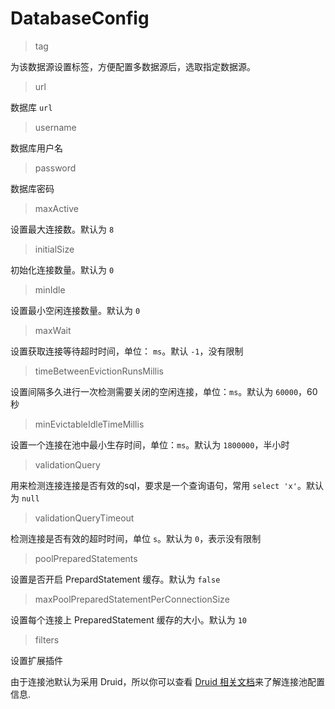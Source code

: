 # DatabaseConfig

> tag

为该数据源设置标签，方便配置多数据源后，选取指定数据源。

> url

数据库 `url`

> username

数据库用户名

> password

数据库密码

> maxActive

设置最大连接数。默认为 `8`

> initialSize

初始化连接数量。默认为 `0`

> minIdle

设置最小空闲连接数量。默认为 `0`

> maxWait

设置获取连接等待超时时间，单位： `ms`。默认 `-1`，没有限制

> timeBetweenEvictionRunsMillis

设置间隔多久进行一次检测需要关闭的空闲连接，单位：`ms`。默认为 `60000`，60秒

> minEvictableIdleTimeMillis

设置一个连接在池中最小生存时间，单位：`ms`。默认为 `1800000`，半小时

> validationQuery

用来检测连接连接是否有效的sql，要求是一个查询语句，常用 `select 'x'`。默认为 `null`

> validationQueryTimeout

检测连接是否有效的超时时间，单位 `s`。默认为 `0`，表示没有限制

> poolPreparedStatements

设置是否开启 PrepardStatement 缓存。默认为 `false`

> maxPoolPreparedStatementPerConnectionSize

设置每个连接上 PreparedStatement 缓存的大小。默认为 `10`

> filters

设置扩展插件

由于连接池默认为采用 Druid，所以你可以查看 [Druid 相关文档](https://github.com/alibaba/druid)来了解连接池配置信息.


